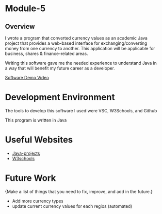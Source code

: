 # Module-5
## Overview

I wrote a program that converted currency values as an academic Java project that provides a web-based interface for exchanging/converting money from one currency to another. This application will be applicable for business, shares & finance-related areas.

Writing this software gave me the needed experience to understand Java in a way that will benefit my future career as a developer.

[Software Demo Video](https://youtu.be/yZSMUc22XX4)

# Development Environment

The tools to develop this software I used were VSC, W3Schools, and Github

This program is written in Java

# Useful Websites

* [Java-projects](https://hackr.io/blog/java-projects)
* [W3schools](https://www.w3schools.com/java/default.asp)

# Future Work

{Make a list of things that you need to fix, improve, and add in the future.}
* Add more currency types
* update current currency values for each regios (automated)
